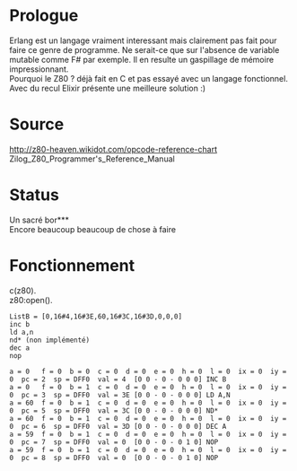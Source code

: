 
# Prologue #
Erlang est un langage vraiment interessant mais clairement pas fait pour faire ce genre de programme.
Ne serait-ce que sur l'absence de variable mutable comme F# par exemple. Il en resulte un gaspillage de mémoire
impressionnant.  
Pourquoi le Z80 ? déjà fait en C et pas essayé avec un langage fonctionnel.  
Avec du recul Elixir présente une meilleure solution :)  

# Source #
http://z80-heaven.wikidot.com/opcode-reference-chart  
Zilog_Z80_Programmer's_Reference_Manual  

# Status #
Un sacré bor***  
Encore beaucoup beaucoup de chose à faire

# Fonctionnement #
c(z80).   
z80:open().   

```
ListB = [0,16#4,16#3E,60,16#3C,16#3D,0,0,0]
inc b
ld a,n
nd* (non implémenté)
dec a
nop
```

```
a = 0   f = 0  b = 0  c = 0  d = 0  e = 0  h = 0  l = 0  ix = 0  iy = 0  pc = 2  sp = DFF0  val = 4  [0 0 - 0 - 0 0 0] INC B
a = 0   f = 0  b = 1  c = 0  d = 0  e = 0  h = 0  l = 0  ix = 0  iy = 0  pc = 3  sp = DFF0  val = 3E [0 0 - 0 - 0 0 0] LD A,N
a = 60  f = 0  b = 1  c = 0  d = 0  e = 0  h = 0  l = 0  ix = 0  iy = 0  pc = 5  sp = DFF0  val = 3C [0 0 - 0 - 0 0 0] ND*
a = 60  f = 0  b = 1  c = 0  d = 0  e = 0  h = 0  l = 0  ix = 0  iy = 0  pc = 6  sp = DFF0  val = 3D [0 0 - 0 - 0 0 0] DEC A
a = 59  f = 0  b = 1  c = 0  d = 0  e = 0  h = 0  l = 0  ix = 0  iy = 0  pc = 7  sp = DFF0  val = 0  [0 0 - 0 - 0 1 0] NOP
a = 59  f = 0  b = 1  c = 0  d = 0  e = 0  h = 0  l = 0  ix = 0  iy = 0  pc = 8  sp = DFF0  val = 0  [0 0 - 0 - 0 1 0] NOP
```
